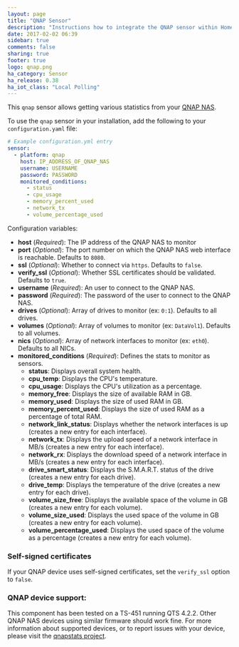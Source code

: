 ```yaml
---
layout: page
title: "QNAP Sensor"
description: "Instructions how to integrate the QNAP sensor within Home Assistant."
date: 2017-02-02 06:39
sidebar: true
comments: false
sharing: true
footer: true
logo: qnap.png
ha_category: Sensor
ha_release: 0.38
ha_iot_class: "Local Polling"
---
```



This `qnap` sensor allows getting various statistics from your [QNAP NAS](https://www.qnap.com/en-us/).

To use the `qnap` sensor in your installation, add the following to your `configuration.yaml` file:

```yaml
# Example configuration.yml entry
sensor:
  - platform: qnap
    host: IP_ADDRESS_OF_QNAP_NAS
    username: USERNAME
    password: PASSWORD
    monitored_conditions:
      - status
      - cpu_usage
      - memory_percent_used
      - network_tx
      - volume_percentage_used
```

Configuration variables:

- **host** (*Required*): The IP address of the QNAP NAS to monitor
- **port** (*Optional*): The port number on which the QNAP NAS web interface is reachable. Defaults to `8080`.
- **ssl** (*Optional*): Whether to connect via `https`. Defaults to `false`.
- **verify_ssl** (*Optional*): Whether SSL certificates should be validated. Defaults to `true`.
- **username** (*Required*): An user to connect to the QNAP NAS.
- **password** (*Required*): The password of the user to connect to the QNAP NAS.
- **drives** (*Optional*): Array of drives to monitor (ex: `0:1`). Defaults to all drives.
- **volumes** (*Optional*): Array of volumes to monitor (ex: `DataVol1`). Defaults to all volumes.
- **nics** (*Optional*): Array of network interfaces to monitor (ex: `eth0`). Defaults to all NICs.
- **monitored_conditions** (*Required*): Defines the stats to monitor as sensors.
  - **status**: Displays overall system health.
  - **cpu_temp**: Displays the CPU's temperature.
  - **cpu_usage**: Displays the CPU's utilization as a percentage.
  - **memory_free**: Displays the size of available RAM in GB.
  - **memory_used**: Displays the size of used RAM in GB.
  - **memory_percent_used**: Displays the size of used RAM as a percentage of total RAM.
  - **network_link_status**: Displays whether the network interfaces is up (creates a new entry for each interface).
  - **network_tx**: Displays the upload speed of a network interface in MB/s (creates a new entry for each interface).
  - **network_rx**: Displays the download speed of a network interface in MB/s (creates a new entry for each interface).
  - **drive_smart_status**: Displays the S.M.A.R.T. status of the drive (creates a new entry for each drive).
  - **drive_temp**: Displays the temperature of the drive (creates a new entry for each drive).
  - **volume_size_free**: Displays the available space of the volume in GB (creates a new entry for each volume).
  - **volume_size_used**: Displays the used space of the volume in GB (creates a new entry for each volume).
  - **volume_percentage_used**: Displays the used space of the volume as a percentage (creates a new entry for each volume).

### Self-signed certificates

If your QNAP device uses self-signed certificates, set the `verify_ssl` option to `false`.

### QNAP device support:

This component has been tested on a TS-451 running QTS 4.2.2.  Other QNAP NAS devices using similar firmware should work fine.
For more information about supported devices, or to report issues with your device, please visit the [qnapstats project](https://github.com/colinodell/python-qnapstats#device-support).
